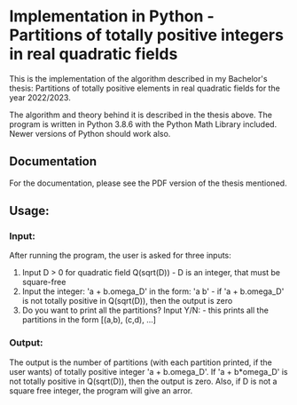 # Implementation in Python - Partitions of totally positive integers in real quadratic fields
This is the implementation of the algorithm described in my Bachelor's thesis: Partitions of totally positive elements in real quadratic fields for the year 2022/2023.

The algorithm and theory behind it is described in the thesis above. The program is written in Python 3.8.6 with the Python Math Library included. Newer versions of Python should work also.

## Documentation
For the documentation, please see the PDF version of the thesis mentioned.

## Usage:
### Input:
After running the program, the user is asked for three inputs:
  1. Input D > 0 for quadratic field Q(sqrt(D))
    - D is an integer, that must be square-free
  2. Input the integer: 'a + b.omega_D' in the form: 'a b'
    - if 'a + b.omega_D' is not totally positive in Q(sqrt(D)), then the output is zero
  3. Do you want to print all the partitions? Input Y/N:
    - this prints all the partitions in the form [(a,b), (c,d), ...]
  
### Output:
The output is the number of partitions (with each partition printed, if the user wants) of totally positive integer 'a + b.omega_D'. If 'a + b*omega_D' is not totally positive in Q(sqrt(D)), then the output is zero. Also, if D is not a square free integer, the program will give an arror.
